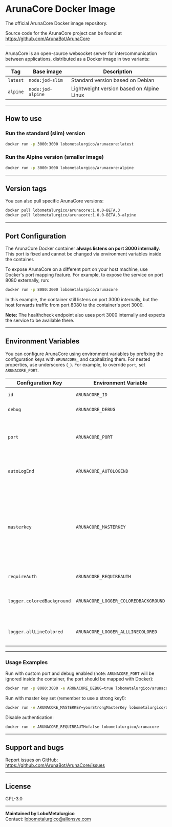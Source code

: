 
# ArunaCore Docker Image

The official ArunaCore Docker image repository.

Source code for the ArunaCore project can be found at https://github.com/ArunaBot/ArunaCore

---


ArunaCore is an open-source websocket server for intercommunication between applications, distributed as a Docker image in two variants:

| Tag       | Base image        | Description                         |
|-----------|-------------------|-----------------------------------|
| `latest`  | `node:jod-slim`   | Standard version based on Debian  |
| `alpine`  | `node:jod-alpine` | Lightweight version based on Alpine Linux |

---

## How to use

### Run the standard (slim) version

```sh
docker run -p 3000:3000 lobometalurgico/arunacore:latest
```

### Run the Alpine version (smaller image)

```sh
docker run -p 3000:3000 lobometalurgico/arunacore:alpine
```

---

## Version tags

You can also pull specific ArunaCore versions:

```sh
docker pull lobometalurgico/arunacore:1.0.0-BETA.3
docker pull lobometalurgico/arunacore:1.0.0-BETA.3-alpine
```

---

## Port Configuration

The ArunaCore Docker container **always listens on port 3000 internally**. This port is fixed and cannot be changed via environment variables inside the container.

To expose ArunaCore on a different port on your host machine, use Docker's port mapping feature. For example, to expose the service on port 8080 externally, run:

```bash
docker run -p 8080:3000 lobometalurgico/arunacore
```

In this example, the container still listens on port 3000 internally, but the host forwards traffic from port 8080 to the container's port 3000.

**Note:** The healthcheck endpoint also uses port 3000 internally and expects the service to be available there.

---

## Environment Variables

You can configure ArunaCore using environment variables by prefixing the configuration keys with `ARUNACORE_` and capitalizing them. For nested properties, use underscores (`_`). For example, to override `port`, set `ARUNACORE_PORT`.

| Configuration Key               | Environment Variable                   | Description                                                                                   | Default           |
|-------------------------------|--------------------------------------|-----------------------------------------------------------------------------------------------|-------------------|
| `id`                          | `ARUNACORE_ID`                       | Service identifier                                                                            | `arunacore`       |
| `debug`                       | `ARUNACORE_DEBUG`                    | Enable debug mode                                                                             | `false`           |
| `port`                        | `ARUNACORE_PORT`                     | Service listening port (ignored inside container, always 3000)                                                                        | `3000`            |
| `autoLogEnd`                  | `ARUNACORE_AUTOLOGEND`               | Enable automatic logging on process end                                                      | `true`            |
| `masterkey`                   | `ARUNACORE_MASTERKEY`                | Master key for privileged operations. **If set to `changeme` (default), it will be ignored, disabling all functions that require it and showing a warning.** | `changeme` (ignored) |
| `requireAuth`                 | `ARUNACORE_REQUIREAUTH`              | Require authentication                                                                       | `false`           |
| `logger.coloredBackground`    | `ARUNACORE_LOGGER_COLOREDBACKGROUND`| Enable colored background in logger output                                                   | `false`           |
| `logger.allLineColored`       | `ARUNACORE_LOGGER_ALLLINECOLORED`   | Enable coloring of entire log lines                                                          | `true`            |

---

### Usage Examples

Run with custom port and debug enabled (note: `ARUNACORE_PORT` will be ignored inside the container, the port should be mapped with Docker):

```bash
docker run -p 8080:3000 -e ARUNACORE_DEBUG=true lobometalurgico/arunacore
```

Run with master key set (remember to use a strong key!):

```bash
docker run -e ARUNACORE_MASTERKEY=yourStrongMasterKey lobometalurgico/arunacore
```

Disable authentication:

```bash
docker run -e ARUNACORE_REQUIREAUTH=false lobometalurgico/arunacore
```

---

## Support and bugs

Report issues on GitHub:  
https://github.com/ArunaBot/ArunaCore/issues

---

## License

GPL-3.0

---

**Maintained by LoboMetalurgico**  
Contact: lobometalurgico@allonsve.com
